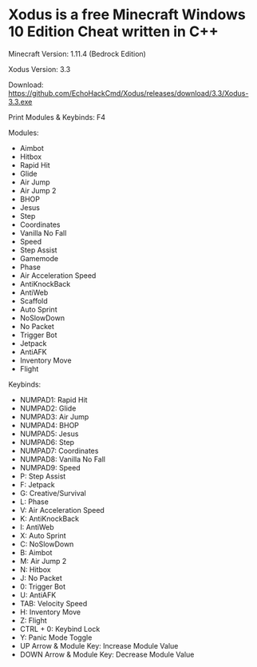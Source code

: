 # Xodus is a free Minecraft Windows 10 Edition Cheat written in C++ 

Minecraft Version: 1.11.4 (Bedrock Edition)

Xodus Version: 3.3

Download: https://github.com/EchoHackCmd/Xodus/releases/download/3.3/Xodus-3.3.exe

Print Modules & Keybinds: F4

Modules:

- Aimbot
- Hitbox
- Rapid Hit
- Glide
- Air Jump
- Air Jump 2
- BHOP
- Jesus
- Step
- Coordinates
- Vanilla No Fall
- Speed
- Step Assist
- Gamemode
- Phase
- Air Acceleration Speed
- AntiKnockBack
- AntiWeb
- Scaffold
- Auto Sprint
- NoSlowDown
- No Packet
- Trigger Bot
- Jetpack
- AntiAFK
- Inventory Move
- Flight

Keybinds:

- NUMPAD1: Rapid Hit
- NUMPAD2: Glide
- NUMPAD3: Air Jump
- NUMPAD4: BHOP
- NUMPAD5: Jesus
- NUMPAD6: Step
- NUMPAD7: Coordinates
- NUMPAD8: Vanilla No Fall
- NUMPAD9: Speed
- P: Step Assist
- F: Jetpack
- G: Creative/Survival
- L: Phase
- V: Air Acceleration Speed
- K: AntiKnockBack
- I: AntiWeb
- X: Auto Sprint
- C: NoSlowDown
- B: Aimbot
- M: Air Jump 2
- N: Hitbox
- J: No Packet
- 0: Trigger Bot
- U: AntiAFK
- TAB: Velocity Speed
- H: Inventory Move
- Z: Flight
- CTRL + 0: Keybind Lock
- Y: Panic Mode Toggle
- UP Arrow & Module Key: Increase Module Value
- DOWN Arrow & Module Key: Decrease Module Value
